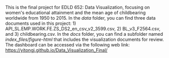 This is the final project for EDLD 652: Data Visualization, focusing on women's educational attainment and the mean age of childbearing worldwide from 1950 to 2015.
In the _data_ folder, you can find three data documents used in this project: 1) API_SL.EMP.WORK.FE.ZS_DS2_en_csv_v2_3599.csv, 2) BL_v3_F2564.csv, and 3) childbearing.csv.
In the _docs_ folder, you can find a subfolder named _index_files/figure-html_ that includes the visualization documents for review.
The dashboard can be accessed via the following web link: https://yitongj.github.io/Data_Visualization_Final/ 
